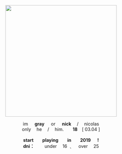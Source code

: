 <p align="center">
<img src="https://i.pinimg.com/originals/b6/81/ef/b681efd3301c9dc0816534f46a1da326.gif" width="350px" />
</p>

<p align="center">
im  <b>gray</b>  or  <b>nick</b>  /  nicolas<br>
only  he  /  him.  ⠀<b>18</b> [  03.04  ]<br>
<br>
<b>start  playing  in  2019   !</b><br>
<b>dni： </b>   under  16 ﹑   over  25 
</p>
